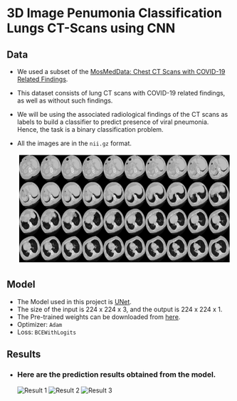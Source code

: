 # 3D Image Penumonia Classification Lungs CT-Scans using CNN


## Data

- We used a subset of the [MosMedData: Chest CT Scans with COVID-19 Related Findings](https://www.medrxiv.org/content/10.1101/2020.05.20.20100362v1).
- This dataset consists of lung CT scans with COVID-19 related findings, as well as without such findings.
- We will be using the associated radiological findings of the CT scans as labels to build
a classifier to predict presence of viral pneumonia. Hence, the task is a binary classification problem.
- All the images are in the `nii.gz` format.

  <img src="./../images/2.png" alt="Result 1" style="height: 250px;width:500px;"/>

## Model
- The Model used in this project is [UNet](https://arxiv.org/abs/1505.04597).
-  The size of the input is 224 x 224 x 3, and the output is 224 x 224 x 1.
- The Pre-trained weights can be downloaded from [here](https://drive.google.com/drive/folders/1tM1LiTmOOMvsl6cCMf8HJmCpp1aL-p_l?usp=sharing).
- Optimizer: `Adam`
- Loss: `BCEWithLogits`

## Results

- ### Here are the prediction results obtained from the model.

    <img src="./R1.png" alt="Result 1" style="height: 150px;width:450px;"/>
    <img src="results/R2.png" alt="Result 2" style="height: 150px;width:450px;"/>
    <img src="results/R3.png" alt="Result 3" style="height: 150px;width:450px;"/>